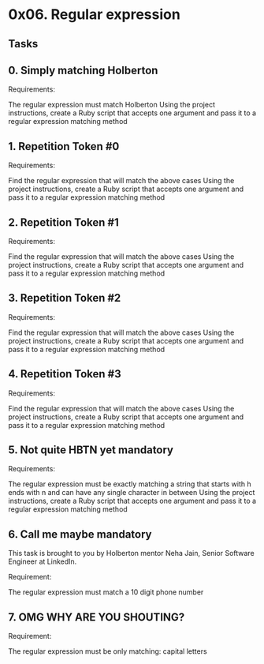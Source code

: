 # 0x06. Regular expression

## Tasks 

## 0. Simply matching Holberton
Requirements:

The regular expression must match Holberton
Using the project instructions, create a Ruby script that accepts one argument and pass it to a regular expression matching method

## 1. Repetition Token #0 

Requirements:

Find the regular expression that will match the above cases
Using the project instructions, create a Ruby script that accepts one argument and pass it to a regular expression matching method

## 2. Repetition Token #1 

Requirements:

Find the regular expression that will match the above cases
Using the project instructions, create a Ruby script that accepts one argument and pass it to a regular expression matching method

## 3. Repetition Token #2 

Requirements:

Find the regular expression that will match the above cases
Using the project instructions, create a Ruby script that accepts one argument and pass it to a regular expression matching method

## 4. Repetition Token #3 

Requirements:

Find the regular expression that will match the above cases
Using the project instructions, create a Ruby script that accepts one argument and pass it to a regular expression matching method

## 5. Not quite HBTN yet mandatory

Requirements:

The regular expression must be exactly matching a string that starts with h ends with n and can have any single character in between
Using the project instructions, create a Ruby script that accepts one argument and pass it to a regular expression matching method

## 6. Call me maybe mandatory

This task is brought to you by Holberton mentor Neha Jain, Senior Software Engineer at LinkedIn.

Requirement:

The regular expression must match a 10 digit phone number

## 7. OMG WHY ARE YOU SHOUTING? 
Requirement:

The regular expression must be only matching: capital letters

